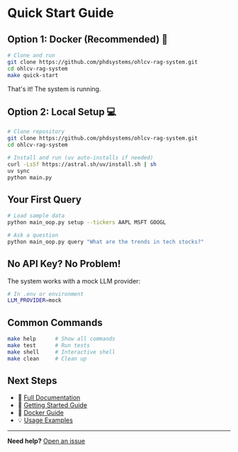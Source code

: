 # Quick Start Guide

## Option 1: Docker (Recommended) 🐳

```bash
# Clone and run
git clone https://github.com/phdsystems/ohlcv-rag-system.git
cd ohlcv-rag-system
make quick-start
```

That's it! The system is running.

## Option 2: Local Setup 💻

```bash
# Clone repository
git clone https://github.com/phdsystems/ohlcv-rag-system.git
cd ohlcv-rag-system

# Install and run (uv auto-installs if needed)
curl -LsSf https://astral.sh/uv/install.sh | sh
uv sync
python main.py
```

## Your First Query

```bash
# Load sample data
python main_oop.py setup --tickers AAPL MSFT GOOGL

# Ask a question
python main_oop.py query "What are the trends in tech stocks?"
```

## No API Key? No Problem!

The system works with a mock LLM provider:

```bash
# In .env or environment
LLM_PROVIDER=mock
```

## Common Commands

```bash
make help      # Show all commands
make test      # Run tests
make shell     # Interactive shell
make clean     # Clean up
```

## Next Steps

- 📖 [Full Documentation](docs/)
- 🚀 [Getting Started Guide](docs/guides/GETTING_STARTED.md)
- 🐳 [Docker Guide](docs/guides/DOCKER.md)
- 💡 [Usage Examples](docs/guides/USAGE.md)

---

**Need help?** [Open an issue](https://github.com/phdsystems/ohlcv-rag-system/issues)